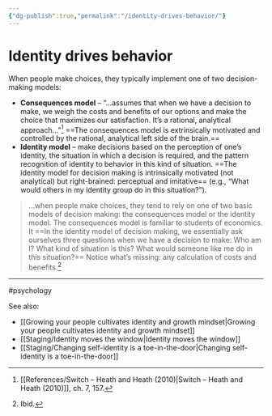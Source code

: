```yaml
---
{"dg-publish":true,"permalink":"/identity-drives-behavior/"}
---
```



# Identity drives behavior

When people make choices, they typically implement one of two decision-making models:

- **Consequences model** – “…assumes that when we have a decision to make, we weigh the costs and benefits of our options and make the choice that maximizes our satisfaction. It’s a rational, analytical approach…”[^1] ==The consequences model is extrinsically motivated and controlled by the rational, analytical left side of the brain.==
- **Identity model** – make decisions based on the perception of one’s identity, the situation in which a decision is required, and the pattern recognition of identity to behavior in this kind of situation. ==The identity model for decision making is intrinsically motivated (not analytical) but right-brained: perceptual and imitative== (e.g., “What would others in my identity group do in this situation?”).

> …when people make choices, they tend to rely on one of two basic models of decision making: the consequences model or the identity model. The consequences model is familiar to students of economics. It  ==In the identity model of decision making, we essentially ask ourselves three questions when we have a decision to make: Who am I? What kind of situation is this? What would someone like me do in this situation?== Notice what’s missing: any calculation of costs and benefits.[^2]

---
#psychology 

See also:
- [[Growing your people cultivates identity and growth mindset\|Growing your people cultivates identity and growth mindset]]
- [[Staging/Identity moves the window\|Identity moves the window]]
- [[Staging/Changing self-identity is a toe-in-the-door\|Changing self-identity is a toe-in-the-door]]

[^1]: [[References/Switch – Heath and Heath (2010)\|Switch – Heath and Heath (2010)]], ch. 7, 157.
[^2]: Ibid.
